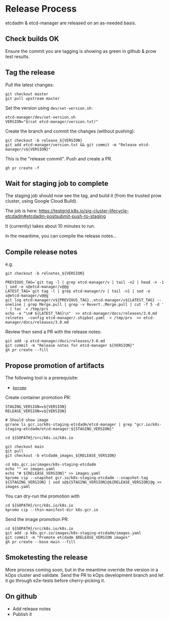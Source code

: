 # Release Process

etcdadm & etcd-manager are released on an as-needed basis.

## Check builds OK

Ensure the commit you are tagging is showing as green in github & prow test results.

## Tag the release

Pull the latest changes:
```
git checkout master
git pull upstream master
```

Set the version using `dev/set-version.sh`:
```
etcd-manager/dev/set-version.sh
VERSION="$(cat etcd-manager/version.txt)"
```

Create the branch and commit the changes (without pushing):
```
git checkout -b release_${VERSION}
git add etcd-manager/version.txt && git commit -m "Release etcd-manager/v${VERSION}"
```

This is the "release commit". Push and create a PR.
```
gh pr create -f
```


## Wait for staging job to complete

The staging job should now see the tag, and build it (from the trusted prow cluster, using Google Cloud Build).

The job is here: https://testgrid.k8s.io/sig-cluster-lifecycle-etcdadm#etcdadm-postsubmit-push-to-staging

It (currently) takes about 10 minutes to run.

In the meantime, you can compile the release notes...

## Compile release notes

e.g.

```
git checkout -b relnotes_${VERSION}

PREVIOUS_TAG=`git tag -l | grep etcd-manager/v | tail -n2 | head -n -1 | sed -e s@etcd-manager/v@@g`
LATEST_TAG=`git tag -l | grep etcd-manager/v | tail -n1 | sed -e s@etcd-manager/v@@g`
git log etcd-manager/v${PREVIOUS_TAG}..etcd-manager/v${LATEST_TAG} --oneline | grep Merge.pull | grep -v Revert..Merge.pull | cut -f 5 -d ' ' | tac  > /tmp/prs
echo -e "\n# ${LATEST_TAG}\n"  >> etcd-manager/docs/releases/3.0.md
relnotes  -config etcd-manager/.shipbot.yaml  < /tmp/prs  >> etcd-manager/docs/releases/3.0.md
```

Review then send a PR with the release notes:

```
git add -p etcd-manager/docs/releases/3.0.md
git commit -m "Release notes for etcd-manager ${VERSION}"
gh pr create --fill
```

## Propose promotion of artifacts

The following tool is a prerequisite:

* [`kpromo`](https://github.com/kubernetes-sigs/promo-tools)

Create container promotion PR:

```
STAGING_VERSION=v${VERSION}
RELEASE_VERSION=v${VERSION}

# Should show image
gcrane ls gcr.io/k8s-staging-etcdadm/etcd-manager | grep "gcr.io/k8s-staging-etcdadm/etcd-manager:${STAGING_VERSION}"
```

```
cd ${GOPATH}/src/k8s.io/k8s.io

git checkout main
git pull
git checkout -b etcdadm_images_${RELEASE_VERSION}

cd k8s.gcr.io/images/k8s-staging-etcdadm
echo "" >> images.yaml
echo "# ${RELEASE_VERSION}" >> images.yaml
kpromo cip --snapshot gcr.io/k8s-staging-etcdadm --snapshot-tag ${STAGING_VERSION} | sed s@${STAGING_VERSION}@${RELEASE_VERSION}@g >> images.yaml
```

You can dry-run the promotion with

```
cd ${GOPATH}/src/k8s.io/k8s.io
kpromo cip --thin-manifest-dir k8s.gcr.io
```

Send the image promotion PR:

```
cd ${GOPATH}/src/k8s.io/k8s.io
git add -p k8s.gcr.io/images/k8s-staging-etcdadm/images.yaml
git commit -m "Promote etcdadm $RELEASE_VERSION images"
gh pr create --base main --fill
```


## Smoketesting the release

More process coming soon, but in the meantime override the version
in a kOps cluster and validate.  Send the PR to kOps development branch and
let it go through e2e-tests before cherry-picking it.

## On github

* Add release notes
* Publish it
